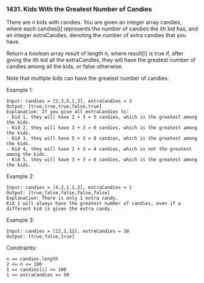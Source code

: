 ### 1431. Kids With the Greatest Number of Candies


There are n kids with candies. You are given an integer array candies, where each candies[i] represents the number of candies the ith kid has, and an integer extraCandies, denoting the number of extra candies that you have.

Return a boolean array result of length n, where result[i] is true if, after giving the ith kid all the extraCandies, they will have the greatest number of candies among all the kids, or false otherwise.

Note that multiple kids can have the greatest number of candies.



Example 1:

    Input: candies = [2,3,5,1,3], extraCandies = 3
    Output: [true,true,true,false,true]
    Explanation: If you give all extraCandies to:
    - Kid 1, they will have 2 + 3 = 5 candies, which is the greatest among the kids.
    - Kid 2, they will have 3 + 3 = 6 candies, which is the greatest among the kids.
    - Kid 3, they will have 5 + 3 = 8 candies, which is the greatest among the kids.
    - Kid 4, they will have 1 + 3 = 4 candies, which is not the greatest among the kids.
    - Kid 5, they will have 3 + 3 = 6 candies, which is the greatest among the kids.

Example 2:

    Input: candies = [4,2,1,1,2], extraCandies = 1
    Output: [true,false,false,false,false]
    Explanation: There is only 1 extra candy.
    Kid 1 will always have the greatest number of candies, even if a different kid is given the extra candy.

Example 3:

    Input: candies = [12,1,12], extraCandies = 10
    Output: [true,false,true]



Constraints:

    n == candies.length
    2 <= n <= 100
    1 <= candies[i] <= 100
    1 <= extraCandies <= 50
